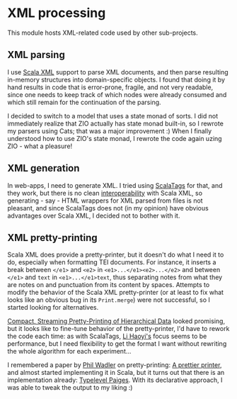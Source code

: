 # XML processing #

This module hosts XML-related code used by other sub-projects.

## XML parsing ##

I use [Scala XML](http://homepages.inf.ed.ac.uk/wadler/) support to parse XML documents,
and then parse resulting in-memory structures into domain-specific objects.
I found that doing it by hand results in code that is error-prone, fragile, and not very readable,
since one needs to keep track of which nodes were already consumed and which still remain for the
continuation of the parsing.

I decided to switch to a model that uses a state monad of sorts.
I did not immediately realize that ZIO actually has state monad built-in, so I rewrote my parsers
using Cats; that was a major improvement :) When I finally understood how to use ZIO's state monad,
I rewrote the code again uzing ZIO - what a pleasure!

## XML generation ##

In web-apps, I need to generate XML. I tried using [ScalaTags](https://www.lihaoyi.com/scalatags/) for that,
and they work, but there is no clean [interoperability](https://github.com/lihaoyi/scalatags/issues/102) with Scala XML,
so generating - say - HTML wrappers for XML parsed from files is not pleasant, and since ScalaTags does not (in my
opinion) have obvious advantages over Scala XML, I decided not to bother with it.

## XML pretty-printing ##      

Scala XML does provide a pretty-printer, but it doesn't do what I need it to do, especially when formatting
TEI documents. For instance, it inserts a break between `</e1>` and `<e2>` in `<e1>...</e1><e2>...</e2>` and
between `</e1>` and `text` in `<e1>...</e1>text`, thus separating notes from what they are notes on and
punctuation from its content by spaces. Attempts to modify the behavior of the Scala XML pretty-printer
(or at least to fix what looks like an obvious bug in its `Print.merge`) were not successful,
so I started looking for alternatives.

[Compact, Streaming Pretty-Printing of Hierarchical Data](https://www.lihaoyi.com/post/CompactStreamingPrettyPrintingofHierarchicalData.html)
looked promising, but it looks like to fine-tune behavior of the pretty-printer, I'd have to rework the code each time:
as with ScalaTags, [Li Haoyi's](https://www.lihaoyi.com) focus seems to be performance, but I need flexibility to get
the format I want without rewriting the whole algorithm for each experiment...

I remembered a paper by [Phil Wadler](http://homepages.inf.ed.ac.uk/wadler/) on  pretty-printing:
[A prettier printer](https://homepages.inf.ed.ac.uk/wadler/papers/prettier/prettier.pdf),
and almost started implementing it in Scala, but it turns out that there is an implementation already:
[Typelevel Paiges](https://github.com/typelevel/paiges). With its declarative approach, I was able to
tweak the output to my liking :)
